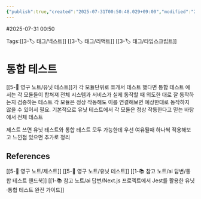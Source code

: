 ```yaml
---
{"publish":true,"created":"2025-07-31T00:50:48.029+09:00","modified":"2025-08-06T21:03:23.259+09:00","cssclasses":""}
---
```


#2025-07-31 00:50

Tags:[[3-🏷️ 태그/넥스트]] [[3-🏷️ 태그/리액트]] [[3-🏷️ 태그/타입스크립트]]

# 통합 테스트
[[5-💎 영구 노트/유닛 테스트]]가 각 모듈단위로 쪼개서 테스트 했다면 통합 테스트 에서는 각 모듈들이 합쳐져 전체 시스템과 서비스가 실제 동작할 때 의도한 대로 잘 동작하는지 검증하는 테스트
각 모듈은 정상 작동해도 이를 연결해보면 예상한대로 동작하지 않을 수 있어서 필요.
기본적으로 유닛 테스트에서 각 모듈은 정상 작동한다고 믿는 바탕에서 전체 테스트

제스트 쓰면 유닛 테스트와 통합 테스트 모두 가능한데
우선 여유될때 하나씩 적용해보고 느낀점 있으면 추가로 정리


## References
 [[5-💎 영구 노트/제스트]]
 [[5-💎 영구 노트/유닛 테스트]]
 [[1-📚 참고 노트/ai 답변/통합 테스트 핸드북]]
 [[1-📚 참고 노트/ai 답변/Next.js 프로젝트에서 Jest를 활용한 유닛·통합 테스트 완전 가이드]]